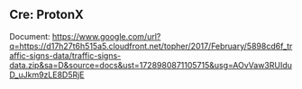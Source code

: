 ## Cre: ProtonX

Document: https://www.google.com/url?q=https://d17h27t6h515a5.cloudfront.net/topher/2017/February/5898cd6f_traffic-signs-data/traffic-signs-data.zip&sa=D&source=docs&ust=1728980871105715&usg=AOvVaw3RUIduD_uJkm9zLE8D5RjE
